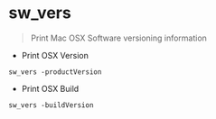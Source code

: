 # sw_vers

> Print Mac OSX Software versioning information

- Print OSX Version

`sw_vers -productVersion`

- Print OSX Build

`sw_vers -buildVersion`
